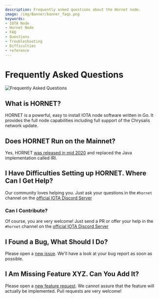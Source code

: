 ```yaml
---
description: Frequently asked questions about the Hornet node. 
image: /img/Banner/banner_faqs.png
keywords:
- IOTA Node 
- Hornet Node
- FAQ
- Questions
- Troubleshooting
- Difficulties
- reference
---
```



# Frequently Asked Questions

![Frequently Asked Questions](/img/Banner/banner_faqs.png)

## What is HORNET?

HORNET is a powerful, easy to install IOTA node software written in Go.
It provides the full node capabilities including full support of the Chrysalis network update.

## Does HORNET Run on the Mainnet?

Yes, HORNET [was released in mid 2020](https://blog.iota.org/hornet-0-4-0-release-summary-2163ca444196/) and replaced the Java implementation called IRI.

## I Have Difficulties Setting up HORNET. Where Can I Get Help?

Our community loves helping you. Just ask your questions in the `#hornet` channel on the [official IOTA Discord Server](https://discord.iota.org/)

### Can I Contribute?

Of course, you are very welcome! Just send a PR or offer your help in the `#hornet` channel on the [official IOTA Discord Server](https://discord.iota.org/)

## I Found a Bug, What Should I Do?

Please open a [new issue](https://github.com/iotaledger/hornet/issues/new?assignees=&labels=bug&template=bug_report.md&title=). We'll have a look at your bug report as soon as possible.

## I Am Missing Feature XYZ. Can You Add It?

Please open a [new feature request](https://github.com/iotaledger/hornet/issues/new?assignees=&labels=feature&template=feature_request.md&title=). We cannot assure that the feature will actually be implemented. Pull requests are very welcome!
